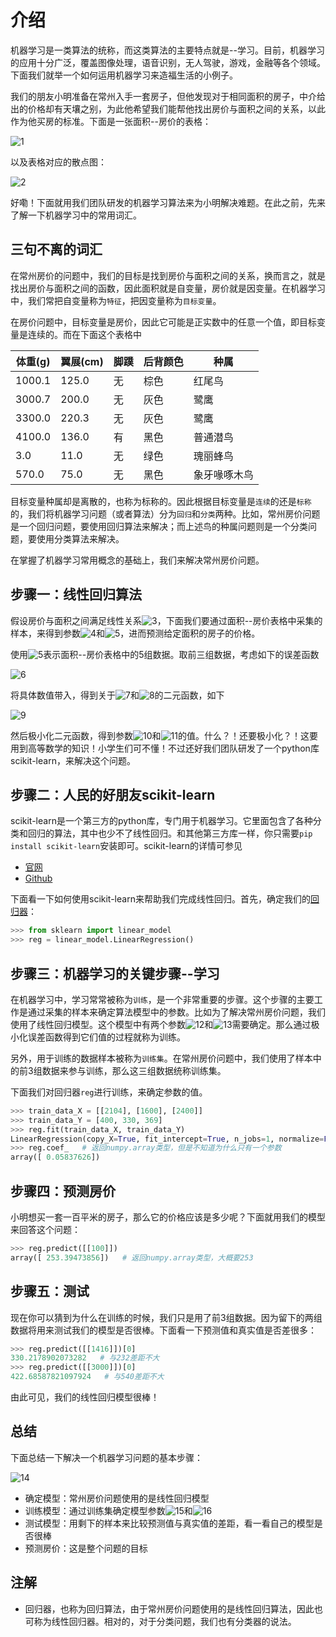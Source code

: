 # 介绍

机器学习是一类算法的统称，而这类算法的主要特点就是--学习。目前，机器学习的应用十分广泛，覆盖图像处理，语音识别，无人驾驶，游戏，金融等各个领域。下面我们就举一个如何运用机器学习来造福生活的小例子。

我们的朋友小明准备在常州入手一套房子，但他发现对于相同面积的房子，中介给出的价格却有天壤之别，为此他希望我们能帮他找出房价与面积之间的关系，以此作为他买房的标准。下面是一张面积--房价的表格：

![1](https://github.com/im-iron-man/data-analysis/blob/master/%E6%9C%BA%E5%99%A8%E5%AD%A6%E4%B9%A0/1/1/1.png)

以及表格对应的散点图：

![2](https://github.com/im-iron-man/data-analysis/blob/master/%E6%9C%BA%E5%99%A8%E5%AD%A6%E4%B9%A0/1/1/2.png)

好嘞！下面就用我们团队研发的机器学习算法来为小明解决难题。在此之前，先来了解一下机器学习中的常用词汇。

## 三句不离的词汇

在常州房价的问题中，我们的目标是找到房价与面积之间的关系，换而言之，就是找出房价与面积之间的函数，因此面积就是自变量，房价就是因变量。在机器学习中，我们常把自变量称为`特征`，把因变量称为`目标变量`。

在房价问题中，目标变量是房价，因此它可能是正实数中的任意一个值，即目标变量是连续的。而在下面这个表格中

|体重(g)|翼展(cm)|脚蹼|后背颜色|种属        |
|-------|--------|----|--------|------------|
|1000.1 |125.0   |无  |棕色    |红尾鸟      |
|3000.7 |200.0   |无  |灰色    |鹭鹰        |
|3300.0 |220.3   |无  |灰色    |鹭鹰        |
|4100.0 |136.0   |有  |黑色    |普通潜鸟    |
|3.0    |11.0    |无  |绿色    |瑰丽蜂鸟    |
|570.0  |75.0    |无  |黑色    |象牙喙啄木鸟|

目标变量种属却是离散的，也称为标称的。因此根据目标变量是`连续`的还是`标称`的，我们将机器学习问题（或者算法）分为`回归`和`分类`两种。比如，常州房价问题是一个回归问题，要使用回归算法来解决；而上述鸟的种属问题则是一个分类问题，要使用分类算法来解决。

在掌握了机器学习常用概念的基础上，我们来解决常州房价问题。

## 步骤一：线性回归算法

假设房价与面积之间满足线性关系![3](http://chart.googleapis.com/chart?cht=tx&chl=f(x)%3D%5Ctheta_0%2B%5Ctheta_1x)，下面我们要通过面积--房价表格中采集的样本，来得到参数![4](http://chart.googleapis.com/chart?cht=tx&chl=%5Ctheta_0)和![5](http://chart.googleapis.com/chart?cht=tx&chl=%5Ctheta_1)，进而预测给定面积的房子的价格。

使用![5](http://chart.googleapis.com/chart?cht=tx&chl=(x%5E%7B(i)%7D%2Cy%5E%7B(i)%7D)_%7B1%5Cleq%20i%5Cleq5%7D)表示面积--房价表格中的5组数据。取前三组数据，考虑如下的误差函数

![6](http://chart.googleapis.com/chart?cht=tx&chl=h(%5Ctheta_0%2C%5Ctheta_1)%3D(f(x%5E%7B(1)%7D)-y%5E%7B(1)%7D)%5E2%2B(f(x%5E%7B(2)%7D)-y%5E%7B(2)%7D)%5E2%2B(f(x%5E%7B(3)%7D)-y%5E%7B(3)%7D)%5E2)

将具体数值带入，得到关于![7](http://chart.googleapis.com/chart?cht=tx&chl=%5Ctheta_0)和![8](http://chart.googleapis.com/chart?cht=tx&chl=%5Ctheta_1)的二元函数，如下

![9](http://chart.googleapis.com/chart?cht=tx&chl=h(%5Ctheta_0%2C%5Ctheta_1)%3D(%5Ctheta_0%2B2014%5Ctheta_1-400)%5E2%2B(%5Ctheta_0%2B1600%5Ctheta_1-330)%5E2%2B(%5Ctheta_0%2B2400%5Ctheta_1-369)%5E2)

然后极小化二元函数，得到参数![10](http://chart.googleapis.com/chart?cht=tx&chl=%5Ctheta_0)和![11](http://chart.googleapis.com/chart?cht=tx&chl=%5Ctheta_1)的值。什么？！还要极小化？！这要用到高等数学的知识！小学生们可不懂！不过还好我们团队研发了一个python库scikit-learn，来解决这个问题。

## 步骤二：人民的好朋友scikit-learn

scikit-learn是一个第三方的python库，专门用于机器学习。它里面包含了各种分类和回归的算法，其中也少不了线性回归。和其他第三方库一样，你只需要`pip install scikit-learn`安装即可。scikit-learn的详情可参见

- [官网](http://scikit-learn.org/stable/)
- [Github](https://github.com/scikit-learn/scikit-learn)

下面看一下如何使用scikit-learn来帮助我们完成线性回归。首先，确定我们的[回归器](https://github.com/im-iron-man/data-analysis/blob/master/%E6%9C%BA%E5%99%A8%E5%AD%A6%E4%B9%A0/1/1.md#注)：

```python
>>> from sklearn import linear_model
>>> reg = linear_model.LinearRegression()
```

## 步骤三：机器学习的关键步骤--学习

在机器学习中，学习常常被称为`训练`，是一个非常重要的步骤。这个步骤的主要工作是通过采集的样本来确定算法模型中的参数。比如为了解决常州房价问题，我们使用了线性回归模型。这个模型中有两个参数![12](http://chart.googleapis.com/chart?cht=tx&chl=%5Ctheta_0)和![13](http://chart.googleapis.com/chart?cht=tx&chl=%5Ctheta_1)需要确定。那么通过极小化误差函数得到它们值的过程就称为训练。

另外，用于训练的数据样本被称为`训练集`。在常州房价问题中，我们使用了样本中的前3组数据来参与训练，那么这三组数据统称训练集。

下面我们对回归器`reg`进行训练，来确定参数的值。

```python
>>> train_data_X = [[2104], [1600], [2400]]
>>> train_data_Y = [400, 330, 369]
>>> reg.fit(train_data_X, train_data_Y)
LinearRegression(copy_X=True, fit_intercept=True, n_jobs=1, normalize=False)
>>> reg.coef_   # 返回numpy.array类型，但是不知道为什么只有一个参数
array([ 0.05837626])
```

## 步骤四：预测房价

小明想买一套一百平米的房子，那么它的价格应该是多少呢？下面就用我们的模型来回答这个问题：

```python
>>> reg.predict([[100]]) 
array([ 253.39473856])   # 返回numpy.array类型，大概要253
```

## 步骤五：测试

现在你可以猜到为什么在训练的时候，我们只是用了前3组数据。因为留下的两组数据将用来测试我们的模型是否很棒。下面看一下预测值和真实值是否差很多：

```python
>>> reg.predict([[1416]])[0]
330.2178902073282   # 与232差距不大
>>> reg.predict([[3000]])[0]
422.68587821097924   # 与540差距不大
```

由此可见，我们的线性回归模型很棒！

## 总结

下面总结一下解决一个机器学习问题的基本步骤：

![14](https://github.com/im-iron-man/data-analysis/blob/master/%E6%9C%BA%E5%99%A8%E5%AD%A6%E4%B9%A0/1/1/3.png)

- 确定模型：常州房价问题使用的是线性回归模型
- 训练模型：通过训练集确定模型参数![15](http://chart.googleapis.com/chart?cht=tx&chl=%5Ctheta_0)和![16](http://chart.googleapis.com/chart?cht=tx&chl=%5Ctheta_1)
- 测试模型：用剩下的样本来比较预测值与真实值的差距，看一看自己的模型是否很棒
- 预测房价：这是整个问题的目标

## 注解

- 回归器，也称为回归算法，由于常州房价问题使用的是线性回归算法，因此也可称为线性回归器。相对的，对于分类问题，我们也有分类器的说法。